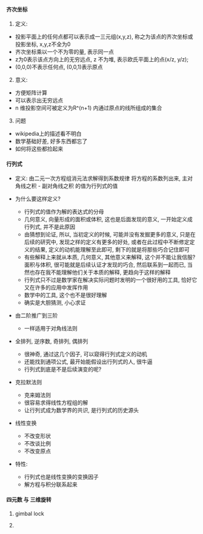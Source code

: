 
#### 齐次坐标
1. 定义:
- 投影平面上的任何点都可以表示成一三元组(x,y,z), 称之为该点的齐次坐标或投影坐标, x,y,z不全为0
- 齐次坐标乘以一个不为零的量, 表示同一点
- z为0表示该点方向上的无穷远点, z 不为堆, 表示欧氏平面上的点(x/z, y/z);
- (0,0,0)不表示任何点, (0,0,1)表示原点

2. 意义:
- 方便矩阵计算
- 可以表示出无穷远点
- n 维投影空间可被定义为R^(n+1) 内通过原点的线所组成的集合

3. 问题
- wikipedia上的描述看不明白
- 数学基础好差, 好多东西都忘了
- 如何将这些都捡起来

#### 行列式
- 定义: 由二元一次方程组消元法求解得到系数规律
    将方程的系数列出来, 主对角线之积 - 副对角线之积 的值为行列式的值
- 为什么要这样定义? 
    * 行列式的值作为解的表达式的分母
    * 几何意义, 向量形成的面积或体积, 这也是后面发现的意义, 一开始定义成行列式, 并不是此原因
    * 由猜想到论证, 所以, 当初定义的时候, 可能并没有发掘更多的意义, 只是在后续的研究中, 发现之样的定义有更多的好处, 或者在此过程中不断修定定义的结果, 定义的动机能理解至此即可, 剩下的就是将那些巧合记住即可
    * 有些解释上来就从本质, 几何意义, 其他意义来解释, 这个并不能让我信服? 面积与体积, 很可能就是后续认证才发现的巧合, 然后联系到一起而已, 当然也存在我不能理解他们关于本质的解释, 更趋向于这样的解释
    * 行列式只不过是数学家在解决实际问题时发明的一个很好用的工具, 恰好它又在许多的应用中发挥作用
    * 数学中的工具, 这个也不是很好理解
    * 确实是大胆猜测, 小心求证
- 由二阶推广到三阶
    * 一样适用于对角线法则
- 全排列, 逆序数, 奇排列, 偶排列
    * 很神奇, 通过这几个因子, 可以窥得行列式定义的动机
    * 还能找到通项公式, 最开始能假设出行列式的人, 很牛逼
    * 行列式到底是不是后续演变的呢?
- 克拉默法则
    * 克来姆法则
    * 很容易求得线性方程组的解
    * 让行列式成为数学界的共识, 是行列式的历史源头

- 线性变换 
    * 不改变形状
    * 不改谈比例
    * 不改变原点

- 特性:
    * 行列式也是线性变换的变换因子
    * 解方程与积分联系起来

#### 四元数 与 三维旋转
1. gimbal lock

2. 